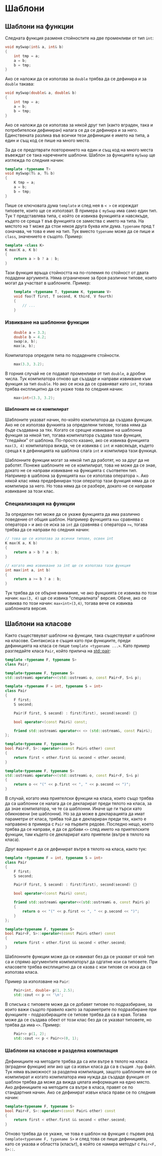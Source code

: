 # Шаблони

## Шаблони на функции

Следната функция разменя стойностите на две променливи от тип `int`:
```c++
void mySwap(int& a, int& b)
{
    int tmp = a;
    a = b;
    b = tmp;
}
```

Ако се наложи да се използва за `double` трябва да се дефинира и за `double` такава:
```c++
void mySwap(double& a, double& b)
{
    int tmp = a;
    a = b;
    b = tmp;
}
```

Ако се наложи да се използва за някой друг тип (както вграден, така и потребителски дефиниран) налага се да се дефинира и за него. Единствената разлика във всички тези дефиниции е името на типа, а един и същ код се пише на много места. 

За да се предотврати повторението на един и същ код на много места въвеждат се така наречените шаблони. Шаблон за функцията `mySwap` ще изглежда по следния начин:
```c++
template <typename T>
void mySwap(T& a, T& b)
{
    K tmp = a;
    a = b;
    b = tmp;
}
```
Пише се ключовата дума `template` и след нея в `< >` се изреждат типовете, които ще се използват. В примера с `mySwap` има само един тип. Тук `T` представлява типа, с който се извиква функцията и навсякъде, където се среща `T` във функцията се замества с името на типа. На мястото на `T` може да стои някоя друга буква или дума. `typename` пред `T` означава, че това е име на тип. Тук вместо `typename` може да се пише и `class`, значението е същото. Пример:
```c++
template <class K> 
K max(K a, K b)
{
    return a > b ? a : b;
}
```
Тази функция връща стойността на по-големия по стойност от двата подадени аргумента. 
Няма ограничение за броя различни типове, които могат да участват в шаблоните. Пример:
```c++
    template <typename T, typename K, typename V>
    void foo(T first, T second, K third, V fourth)
    {
        // ...
    }
```

### Извикване на шаблонни функции
```c++
    double a = 3.3;
    double b = 4.2;
    swap(a, b);
    max(a, b);    
```
Компилатора определя типа по подадените стойности. 
```c++
    max(3.3, 3.2);
```
В горния случай не се подават променливи от тип `double`, а дробни числа. Тук компилатора отново ще създаде и направи извикване към функция за тип `double`. Но ако се иска да се сравняват като `int`, тогава трябва експлицитно да се укаже това по следния начин:
```c++
    max<int>(3.3, 3.2);
```

#### Шаблоните не се компилират
Шаблоните указват начин, по-който компилатора да създава функции. Ако не се използва функията за определени типове, тогава няма да бъде създавана за тях. Когато се срещне извикване на шаблонна функция за някой тип, тогава компилатора създава тази функция, "гледайки" от шаблона. По-просто казано, ако се извиква функцията `max(3, 4)` компилатора вижда, че се извиква с `int` и навсякъде, където среща `К` в дефиницията на шаблона слага `int` и компилира тази функиця.

Шаблонните функции могат за някой тип да работят, но за друг да не работят. Понеже шаблоните не се компилират, това не може да се знае, докато не се направи извикване на функцията с съответен тип. Например в шаблона за функцията `max` се използва оператора `>`. Ако някой клас няма предефиниран този оператор тази функция няма да се компилира за него. Но това няма да се разбере, докато не се направи извикване за този клас.

### Специализация на функции
За определен тип може да се укаже функцията да има различно поведение от общия шаблон. Например функцията `max` сравнява с оператора `>` и ако се иска за `int` да сравнява с оператора `>=`, тогава трябва да се направи по следния начин:
```c++
// това ще се използва за всички типове, освен int
K max(K a, K b)
{
    return a > b ? a : b;
}

// когато има извикване за int ще се използва тази функция
int max(int a, int b)
{
    return a >= b ? a : b;
}
```

Тук трябва да се обърне внимание, че ако фунцкията се извиква по този начин: `max(3, 4)` ще се извика "специалната" версия. Обаче, ако се извиква по този начин: `max<int>(3,4)`, тогава вече се извиква шаблонната версия.

## Шаблони на класове
Както съществвуват шаблони на функции, така съществуват и шаблони на класове. Синтаксиса е същия като при функциите, преди дефиницията на класа се пише `template <typename ...>`.
Като пример разгледайте класа `Pair`, който прилича на [std::pair](https://en.cppreference.com/w/cpp/utility/pair):
```c++
template <typename F, typename S>
class Pair;

template<typename F, typename S>
std::ostream& operator<<(std::ostream& o, const Pair<F, S>& p);

template <typename F = int, typename S = int>
class Pair
{
	F first;
	S second;

	Pair(F first, S second) : first(first), second(second) {}

	bool operator<(const Pair&) const;

	friend std::ostream& operator<< <> (std::ostream&, const Pair&);
};

template<typename F, typename S>
bool Pair<F, S>::operator<(const Pair& other) const
{
	return first < other.first && second < other.second;
}

template<typename F, typename S>
std::ostream& operator<<(std::ostream& o, const Pair<F, S>& p)
{
	return o << "(" << p.first << ", " << p.second << ")";
}
```

В случай, когато има приятелски функции на класа, които също трябва да са шаблонни се налага да се декларират преди тялото на класа, за да знае компилатора, че те са шаблонни. Иначе ще ги търси като обикновени (не шаблонни). Но за да може в декларацията да имат параметри от класа, трябва той да е деклариран преди тях, както е направено в примера с `Pair` на първите редове. Последно нещо, което трябва да се направи, е да се добави `<>` след името на приятелските функции, там където се декларират като приятели (вътре в тялото на класа).

Друг вариант е да се дефинират вътре в тялото на класа, както тук:
```c++
template <typename F = int, typename S = int>
class Pair
{
	F first;
	S second;

	Pair(F first, S second) : first(first), second(second) {}

	bool operator<(const Pair&) const;

	friend std::ostream& operator<<(std::ostream& o, const Pair& p)
    {
        return o << "(" << p.first << ", " << p.second << ")";
    }
};

template<typename F, typename S>
bool Pair<F, S>::operator<(const Pair& other) const
{
	return first < other.first && second < other.second;
}
```

Шаблонните функции може да се извикват без да се указват от кой тип са и спрямо аргументите компилаторът да одгатне кои са типовете. При класовете трябва експлицитно да се казва с кои типове се иска да се използва класа.  

Пример за използване на `Pair`:
```c++
    Pair<int, double> p(1, 2.5);
    std::cout << p << '\n';
```

В списъка с типовете може да се добавят типове по подразбиране, за които важи същото правило както за параметрите по подразбиране при функциите - подразбиращите се типове трябва да са в края.
Тогава може да се създава обект от този клас без да се указват типовете, но трябва да има `<>`. Пример:
```c++
    Pair<> p(1, 2);
    std::cout << p < Pair<>(0, 1);
```

### Шаблони на класове и разделна компилация
Дефинициите на методите трябва да са или вътре в тялото на класа (вградени функции) или ако ще са извън класа да са в същия `.hpp` файл. Тук няма възможност за разделна компилация, защото шаблоните не се компилират и когато компилатора има нужда да създаде функция от шаблон трябва да може да вижда цялата информация на едно място. Ако дефинициите на методите са вътре в класа, правят се по стандартния начин. Ако се дефинират извън класа прави се по следния начин:
```c++
template<typename F, typename S>
bool Pair<F, S>::operator<(const Pair& other) const
{
	return first < other.first && second < other.second;
}
```
Отново трябва да се укаже, че това е шаблон на функция с първия ред `template<typename F, typename S>` и след това се пише дефиницията, като се указва и областта (класът), в който се намира методът с `Pair<F, S>::`.